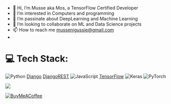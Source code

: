 
- 👋 Hi, I’m Musse aka Mos, a TensorFlow Certified Developer
- 👀 I’m interested in Computers and programming
- 🌱 I’m passinate about DeepLearning and Machine Learning
- 💞️ I’m looking to collaborate on ML and Data Science projects
- 📫 How to reach me mussenigussie@gmail.com
- 
# 💻 Tech Stack:
![Python](https://img.shields.io/badge/python-3670A0?style=for-the-badge&logo=python&logoColor=ffdd54) [Django](https://img.shields.io/badge/django-%23092E20.svg?style=for-the-badge&logo=django&logoColor=white) [DjangoREST](https://img.shields.io/badge/DJANGO-REST-ff1709?style=for-the-badge&logo=django&logoColor=white&color=ff1709&labelColor=gray) ![JavaScript](https://img.shields.io/badge/javascript-%23323330.svg?style=for-the-badge&logo=javascript&logoColor=%23F7DF1E) [TensorFlow](https://img.shields.io/badge/TensorFlow-%23FF6F00.svg?style=for-the-badge&logo=TensorFlow&logoColor=white) ![Keras](https://img.shields.io/badge/Keras-%23D00000.svg?style=for-the-badge&logo=Keras&logoColor=white) ![PyTorch](https://img.shields.io/badge/PyTorch-%23EE4C2C.svg?style=for-the-badge&logo=PyTorch&logoColor=white) 

![](https://github-readme-stats.vercel.app/api/top-langs/?username=mussewold&theme=dark&hide_border=false&include_all_commits=true&count_private=true&layout=compact)


  [![BuyMeACoffee](https://img.shields.io/badge/Buy%20Me%20a%20Coffee-ffdd00?style=for-the-badge&logo=buy-me-a-coffee&logoColor=black)](https://buymeacoffee.com/mussenigussie) 
